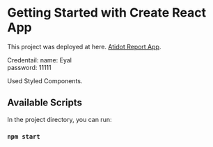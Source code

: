 # Getting Started with Create React App

This project was deployed at here. [Atidot Report App](https://atidot-weekly-report.netlify.app/).

Credentail:
name: Eyal
<br />
password: 11111

Used Styled Components.

## Available Scripts

In the project directory, you can run:

### `npm start`

